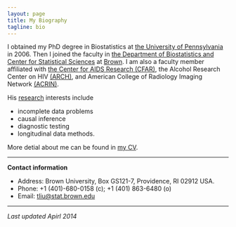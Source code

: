 ```yaml
---
layout: page
title: My Biography 
tagline: bio
---
```


I obtained my PhD degree in Biostatistics at [the University of Pennsylvania](http://upenn.edu) in 2006. Then I joined the faculty in [the Department of Biostatistics and Center for Statistical Sciences](http://stat.brown.edu) at [Brown](http://brown.edu). I am also a faculty member affiliated with [the Center for AIDS Research (CFAR)](http://cfar.org), the Alcohol Research Center on HIV [(ARCH)](foo), and American College of Radiology Imaging Network [(ACRIN)](http://acrin.org). 

His [research](taotliu.github.io/my_research) interests include 

- incomplete data problems
- causal inference
- diagnostic testing
- longitudinal data methods.

More detial about me can be found in [my CV](.). 

--- 

**Contact information**

- Address: Brown University, Box GS121-7, Providence, RI 02912 USA. 
- Phone: +1 (401)-680-0158 (c); +1 (401) 863-6480 (o)
- Email: tliu@stat.brown.edu


--- 
*Last updated Apirl 2014*